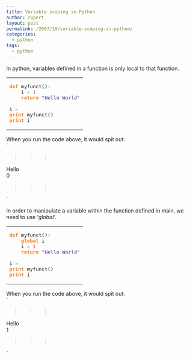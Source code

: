 ```yaml
---
title: Variable scoping in Python
author: rupert
layout: post
permalink: /2007/10/variable-scoping-in-python/
categories:
  - python
tags:
  - python
---
```

In python, variables defined in a function is only local to that function.

<div class="wp_syntax">
  <table>
    <tr>
      <td class="code">
        <pre class="python" style="font-family:monospace;"><span style="color: #ff7700;font-weight:bold;">def</span> myfunct<span style="color: black;">&#40;</span><span style="color: black;">&#41;</span>:
    i <span style="color: #66cc66;">=</span> <span style="color: #ff4500;">1</span>
    <span style="color: #ff7700;font-weight:bold;">return</span> <span style="color: #483d8b;">"Hello World"</span>
&nbsp;
i <span style="color: #66cc66;">=</span> <span style="color: #ff4500;"></span>
<span style="color: #ff7700;font-weight:bold;">print</span> myfunct<span style="color: black;">&#40;</span><span style="color: black;">&#41;</span>
<span style="color: #ff7700;font-weight:bold;">print</span> i</pre>
      </td>
    </tr>
  </table>
</div>

When you run the code above, it would spit out:  
`<br />
>>><br />
Hello<br />
0<br />
>>><br />
`

In order to manipulate a variable within the function defined in main, we need to use &#8216;*global*&#8216;.

<div class="wp_syntax">
  <table>
    <tr>
      <td class="code">
        <pre class="python" style="font-family:monospace;"><span style="color: #ff7700;font-weight:bold;">def</span> myfunct<span style="color: black;">&#40;</span><span style="color: black;">&#41;</span>:
    <span style="color: #ff7700;font-weight:bold;">global</span> i
    i <span style="color: #66cc66;">=</span> <span style="color: #ff4500;">1</span>
    <span style="color: #ff7700;font-weight:bold;">return</span> <span style="color: #483d8b;">"Hello World"</span>
&nbsp;
i <span style="color: #66cc66;">=</span> <span style="color: #ff4500;"></span>
<span style="color: #ff7700;font-weight:bold;">print</span> myfunct<span style="color: black;">&#40;</span><span style="color: black;">&#41;</span>
<span style="color: #ff7700;font-weight:bold;">print</span> i</pre>
      </td>
    </tr>
  </table>
</div>

When you run the code above, it would spit out:  
`<br />
>>><br />
Hello<br />
1<br />
>>><br />
`
